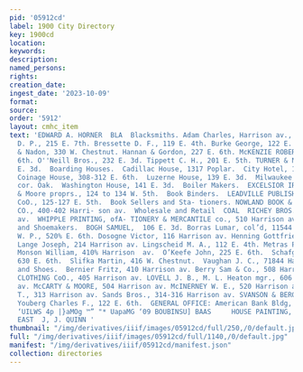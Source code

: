 ```yaml
---
pid: '05912cd'
label: 1900 City Directory
key: 1900cd
location: 
keywords: 
description: 
named_persons: 
rights: 
creation_date: 
ingest_date: '2023-10-09'
format: 
source: 
order: '5912'
layout: cmhc_item
text: 'EDWARD A. HORNER  BLA  Blacksmiths. Adam Charles, Harrison av., cor. Elm.  Bonner
  D. P., 215 E. 7th. Bressette D. F., 119 E. 4th. Burke George, 122 E. 3d. Chamberlain
  & Nadon, 330 W. Chestnut. Hannan & Gordon, 227 E. 6th. McKENZIE ROBERT S., 119 E.
  6th. O''Neill Bros., 232 E. 3d. Tippett C. H., 201 E. 5th. TURNER & MONNIG, 117
  E. 3d.  Boarding Houses.  Cadillac House, 1317 Poplar.  City Hotel, 139-141 E. 6th.  Free
  Coinage House, 308-312 E. 6th.  Luzerne House, 139 E. 3d.  Milwaukee House, 3d,
  cor. Oak.  Washington House, 141 E. 3d.  Boiler Makers.  EXCELSIOR IRON WORKS, McCarty
  & Moore proprs., 124 to 134 W. 5th.  Book Binders.  LEADVILLE PUBLISHING & PRINTING
  CoO., 125-127 E. 5th.  Book Sellers and Sta- tioners. NOWLAND BOOK & STA-  TIONERY
  CO., 400-402 Harri- son av.  Wholesale and Retail  COAL  RICHEY BROS., 309 Harrison
  av.  WHIPPLE PRINTING, ofA- TIONERY & MERCANTILE co., 510 Harrison av.  BOO  Boot
  and Shoemakers.  BOGH SAMUEL,  106 E. 3d. Borras Lumar, col’d, 11544 W. 2d. Briel
  W. P., 520% E. 6th. Dosogne Victor, 116 Harrison av. Henning Gottfried, 703 Poplar.
  Lange Joseph, 214 Harrison av. Lingscheid M. A., 112 E. 4th. Metras Peter, Stringtown.
  Monson William, 410% Harrison  av.  O’Keefe John, 225 E. 6th.  Schafges William,
  630 E. 6th.  Slifka Martin, 416 W. Chestnut.  Vaughan J. C., 71844 Harrison av.  Boots
  and Shoes.  Bernier Fritz, 410 Harrison av. Berry Sam & Co., 508 Harrison av. HAYDEN
  CLOTHING CoO., 405 Harrison av. LOVELL J. B., M. L. Heaton mgr., 606 Harri- son
  av. McCARTY & MOORE, 504 Harrison av. McINERNEY W. E., 520 Harrison av. RUST FRED
  T., 313 Harrison av. Sands Bros., 314-316 Harrison av. SVANSON & BERGH, 302 E. 6th.
  Youberg Charles F., 122 E. 6th.  GENERAL OFFICE: American Bank Bldg, 5th St. Entrance  ‘S13
  ‘UILWS 4p |}aMOg ™” "* UapaMG ‘09 BOUBINSU] BAAS     HOUSE PAINTING, siete strcer  144
  EAST  J, J. QUINN '
thumbnail: "/img/derivatives/iiif/images/05912cd/full/250,/0/default.jpg"
full: "/img/derivatives/iiif/images/05912cd/full/1140,/0/default.jpg"
manifest: "/img/derivatives/iiif/05912cd/manifest.json"
collection: directories
---
```

